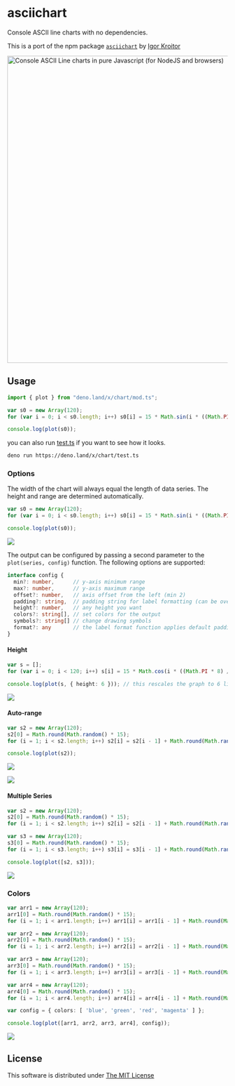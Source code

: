 # asciichart

Console ASCII line charts with no dependencies.

This is a port of the npm package [`asciichart`](https://www.npmjs.com/package/asciichart) by [Igor Kroitor](https://github.com/kroitor)

<img width="700" alt="Console ASCII Line charts in pure Javascript (for NodeJS and browsers)" src="https://cloud.githubusercontent.com/assets/1294454/22818709/9f14e1c2-ef7f-11e6-978f-34b5b595fb63.png">

## Usage

```ts
import { plot } from "deno.land/x/chart/mod.ts";

var s0 = new Array(120);
for (var i = 0; i < s0.length; i++) s0[i] = 15 * Math.sin(i * ((Math.PI * 4) / s0.length));

console.log(plot(s0));
```

you can also run [test.ts](./test.ts) if you want to see how it looks.

```sh
deno run https://deno.land/x/chart/test.ts
```

### Options

The width of the chart will always equal the length of data series. The height and range are determined automatically.

```ts
var s0 = new Array(120);
for (var i = 0; i < s0.length; i++) s0[i] = 15 * Math.sin(i * ((Math.PI * 4) / s0.length));

console.log(plot(s0));
```

![](https://cloud.githubusercontent.com/assets/1294454/22818807/313cd636-ef80-11e6-9d1a-7a90abdb38c8.png)

The output can be configured by passing a second parameter to the `plot(series, config)` function. The following options are supported:

```ts
interface config {
  min?: number,      // y-axis minimum range
  max?: number,      // y-axis maximum range
  offset?: number,   // axis offset from the left (min 2)
  padding?: string,  // padding string for label formatting (can be overrided)
  height?: number,   // any height you want
  colors?: string[], // set colors for the output
  symbols?: string[] // change drawing symbols
  format?: any       // the label format function applies default padding
}
```

#### Height

```ts
var s = [];
for (var i = 0; i < 120; i++) s[i] = 15 * Math.cos(i * ((Math.PI * 8) / 120)); // values range from -15 to +15

console.log(plot(s, { height: 6 })); // this rescales the graph to 6 lines
```

![](https://cloud.githubusercontent.com/assets/1294454/22818711/9f166128-ef7f-11e6-9748-b23b151974ed.png)

#### Auto-range

```ts
var s2 = new Array(120);
s2[0] = Math.round(Math.random() * 15);
for (i = 1; i < s2.length; i++) s2[i] = s2[i - 1] + Math.round(Math.random() * (Math.random() > 0.5 ? 2 : -2));

console.log(plot(s2));
```

![](https://cloud.githubusercontent.com/assets/1294454/22825525/dd295294-ef9e-11e6-93d1-0beb80b93133.png)

![](https://cloud.githubusercontent.com/assets/1294454/22818710/9f157a74-ef7f-11e6-893a-f7494b5abef1.png)

#### Multiple Series

```ts
var s2 = new Array(120);
s2[0] = Math.round(Math.random() * 15);
for (i = 1; i < s2.length; i++) s2[i] = s2[i - 1] + Math.round(Math.random() * (Math.random() > 0.5 ? 2 : -2));

var s3 = new Array(120);
s3[0] = Math.round(Math.random() * 15);
for (i = 1; i < s3.length; i++) s3[i] = s3[i - 1] + Math.round(Math.random() * (Math.random() > 0.5 ? 2 : -2));

console.log(plot([s2, s3]));
```

![](https://user-images.githubusercontent.com/27967284/79398277-5322da80-7f91-11ea-8da8-e47976b76c12.png)

### Colors

```ts
var arr1 = new Array(120);
arr1[0] = Math.round(Math.random() * 15);
for (i = 1; i < arr1.length; i++) arr1[i] = arr1[i - 1] + Math.round(Math.random() * (Math.random() > 0.5 ? 2 : -2));

var arr2 = new Array(120);
arr2[0] = Math.round(Math.random() * 15);
for (i = 1; i < arr2.length; i++) arr2[i] = arr2[i - 1] + Math.round(Math.random() * (Math.random() > 0.5 ? 2 : -2));

var arr3 = new Array(120);
arr3[0] = Math.round(Math.random() * 15);
for (i = 1; i < arr3.length; i++) arr3[i] = arr3[i - 1] + Math.round(Math.random() * (Math.random() > 0.5 ? 2 : -2));

var arr4 = new Array(120);
arr4[0] = Math.round(Math.random() * 15);
for (i = 1; i < arr4.length; i++) arr4[i] = arr4[i - 1] + Math.round(Math.random() * (Math.random() > 0.5 ? 2 : -2));

var config = { colors: [ 'blue', 'green', 'red', 'magenta' ] };

console.log(plot([arr1, arr2, arr3, arr4], config));
```

![](https://user-images.githubusercontent.com/27967284/79398700-51a5e200-7f92-11ea-9048-8dbdeeb60830.png)


## License

This software is distributed under [The MIT License](./LICENSE)